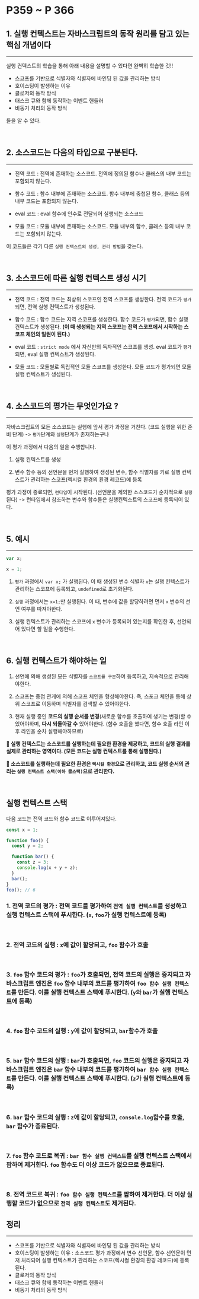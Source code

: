 # P359 ~ P 366

## 1. 실행 컨텍스트는 자바스크립트의 동작 원리를 담고 있는 핵심 개념이다

---

실행 컨텍스트의 학습을 통해 아래 내용을 설명할 수 있다면 완벽히 학습한 것!!

- 스코프를 기반으로 식별자와 식별자에 바인딩 된 값을 관리하는 방식
- 호이스팅이 발생하는 이유
- 클로저의 동작 방식
- 태스크 큐와 함께 동작하는 이벤트 핸들러
- 비동기 처리의 동작 방식

들을 알 수 있다.

<br>

## 2. 소스코드는 다음의 타입으로 구분된다.

---

- 전역 코드 : 전역에 존재하는 소스코드. 전역에 정의된 함수나 클래스의 내부 코드는 포함되지 않는다.

- 함수 코드 : 함수 내부에 존재하는 소스코드. 함수 내부에 중첩된 함수, 클래스 등의 내부 코드는 포함되지 않는다.

- eval 코드 : eval 함수에 인수로 전달되어 실행되는 소스코드

- 모듈 코드 : 모듈 내부에 존재하는 소스코드. 모듈 내부의 함수, 클래스 등의 내부 코드는 포함되지 않는다.

이 코드들은 각기 다른 `실행 컨텍스트의 생성, 관리 방법`을 갖는다.

<br>

## 3. 소스코드에 따른 실행 컨텍스트 생성 시기

---

- 전역 코드 : 전역 코드는 최상위 스코프인 전역 스코프를 생성한다. 전역 코드가 `평가`되면, 전역 실행 컨텍스트가 생성된다.

- 함수 코드 : 함수 코드는 지역 스코프를 생성한다. 함수 코드가 `평가`되면, 함수 실행 컨텍스트가 생성된다. **(이 때 생성되는 지역 스코프는 전역 스코프에서 시작하는 스코프 체인의 일원이 된다.)**

- eval 코드 : `strict mode` 에서 자신만의 독자적인 스코프를 생성. eval 코드가 `평가` 되면, eval 실행 컨텍스트가 생성된다.

- 모듈 코드 : 모듈별로 독립적인 모듈 스코프를 생성한다. 모듈 코드가 평가되면 모듈 실행 컨텍스트가 생성된다.

<br>

## 4. 소스코드의 평가는 무엇인가요 ?

---

자바스크립트의 모든 소스코드는 실행에 앞서 평가 과정을 거친다. (코드 실행을 위한 준비 단계) -> `평가`단계와 `실행`단계가 존재하는구나

이 평가 과정에서 다음의 일을 수행합니다.

1. 실행 컨텍스트를 생성

2. 변수 함수 등의 선언문을 먼저 실행하여 생성된 변수, 함수 식별자를 키로 실행 컨텍스트가 관리하는 스코프(렉시컬 환경의 환경 레코드)에 등록

평가 과정이 종료되면, `런타임`이 시작된다. (선언문을 제외한 소스코드가 순차적으로 `실행`된다) -> 런타임에서 참조하는 변수와 함수들은 실행컨텍스트의 스코프에 등록되어 있다.

<br>

## 5. 예시

---

```jsx
var x;

x = 1;
```

1. `평가` 과정에서 `var x;` 가 실행된다. 이 때 생성된 변수 식별자 `x`는 실행 컨텍스트가 관리하는 스코프에 등록되고, `undefined`로 초기화된다.

2. `실행` 과정에서는 `x=1;`만 실행된다. 이 때, 변수에 값을 할당하려면 먼저 `x` 변수의 선언 여부를 따져야한다.

3. 실행 컨텍스트가 관리하는 스코프에 `x` 변수가 등록되어 있는지를 확인한 후, 선언되어 있다면 할 일을 수행한다.

<br>

## 6. 실행 컨텍스트가 해야하는 일

1. 선언에 의해 생성된 모든 식별자를 `스코프를 구분`하여 등록하고, 지속적으로 관리해야한다.

2. 스코프는 중첩 관게에 의해 스코프 체인을 형성해야한다. 즉, 스포크 체인을 통해 상위 스코프로 이동하며 식별자를 검색할 수 있어야한다.

3. 현재 실행 중인 **코드의 실행 순서를 변경**(새로운 함수를 호출하여 생기는 변경)할 수 있어야하며, **다시 되돌아갈 수** 있어야한다. (함수 호출을 했다면, 함수 호출 라인 이 후 라인을 순차 실행해야하므로)

**👏 실행 컨텍스트는 소스코드를 실행하는데 필요한 환경을 제공하고, 코드의 실행 결과를 실제로 관리하는 영역이다. (모든 코드는 실행 컨텍스트를 통해 실행된다.)**

**👏 소스코드를 실행하는데 필요한 환경은 `렉시컬 환경`으로 관리하고, 코드 실행 순서의 관리는 `실행 컨텍스트 스택(이하 콜스택)`으로 관리한다.**

<br>

## 실행 컨텍스트 스택

다음 코드는 전역 코드와 함수 코드로 이루어져있다.

```jsx
const x = 1;

function foo() {
  const y = 2;

  function bar() {
    const z = 3;
    console.log(x + y + z);
  }
  bar();
}
foo(); // 6
```

### 1. 전역 코드의 평가 : 전역 코드를 평가하여 `전역 실행 컨텍스트`를 생성하고 실행 컨텍스트 스택에 푸시한다. (`x`, `foo`가 실행 컨텍스트에 등록)

<br>

### 2. 전역 코드의 실행 : `x`에 값이 할당되고, `foo` 함수가 호출

<br>

### 3. `foo` 함수 코드의 평가 : `foo`가 호출되면, 전역 코드의 실행은 중지되고 자바스크립트 엔진은 `foo` 함수 내부의 코드를 평가하여 `foo 함수 실행 컨텍스트`를 만든다. 이를 실행 컨텍스트 스택에 푸시한다. (`y`와 `bar`가 실행 컨텍스트에 등록)

<br>

### 4. `foo` 함수 코드의 실행 : `y`에 값이 할당되고, `bar`함수가 호출

<br>

### 5. `bar` 함수 코드의 실행 : `bar`가 호출되면, `foo` 코드의 실행은 중지되고 자바스크립트 엔진은 `bar` 함수 내부의 코드를 평가하여 `bar 함수 실행 컨텍스트`를 만든다. 이를 실행 컨텍스트 스택에 푸시한다. (`z`가 실행 컨텍스트에 등록)

<br>

### 6. `bar` 함수 코드의 실행 : `z`에 값이 할당되고, `console.log`함수를 호출, `bar` 함수가 종료된다.

<br>

### 7. `foo` 함수 코드로 복귀 : `bar 함수 실행 컨텍스트`를 실행 컨텍스트 스택에서 팝하여 제거한다. `foo` 함수도 더 이상 코드가 없으므로 종료된다.

<br>

### 8. 전역 코드로 복귀 : `foo 함수 실행 컨텍스트`를 팝하여 제거한다. 더 이상 실행할 코드가 없으므로 `전역 실행 컨텍스트`도 제거된다.

## 정리

---

- 스코프를 기반으로 식별자와 식별자에 바인딩 된 값을 관리하는 방식
- 호이스팅이 발생하는 이유 : 소스코드 평가 과정에서 변수 선언문, 함수 선언문이 먼저 처리되어 실행 컨텍스트가 관리하는 스코프(렉시컬 환경의 환경 레코드)에 등록된다.
- 클로저의 동작 방식
- 태스크 큐와 함께 동작하는 이벤트 핸들러
- 비동기 처리의 동작 방식
